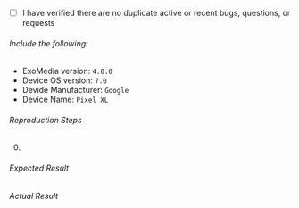 - [ ] I have verified there are no duplicate active or recent bugs, questions, or requests

###### Include the following:
 - ExoMedia version: `4.0.0`
 - Device OS version: `7.0`
 - Devide Manufacturer: `Google`
 - Device Name: `Pixel XL`
 
###### Reproduction Steps
 0.  

###### Expected Result

###### Actual Result
